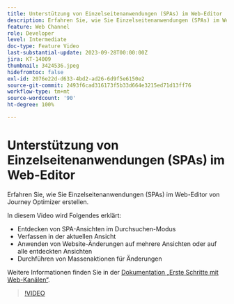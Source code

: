 ```yaml
---
title: Unterstützung von Einzelseitenanwendungen (SPAs) im Web-Editor
description: Erfahren Sie, wie Sie Einzelseitenanwendungen (SPAs) im Web-Editor von Journey Optimizer erstellen.
feature: Web Channel
role: Developer
level: Intermediate
doc-type: Feature Video
last-substantial-update: 2023-09-28T00:00:00Z
jira: KT-14009
thumbnail: 3424536.jpeg
hidefromtoc: false
exl-id: 2076e22d-d633-4bd2-ad26-6d9f5e6150e2
source-git-commit: 2493f6cad316173f5b33d664e3215ed71d13ff76
workflow-type: tm+mt
source-wordcount: '90'
ht-degree: 100%

---
```


# Unterstützung von Einzelseitenanwendungen (SPAs) im Web-Editor

Erfahren Sie, wie Sie Einzelseitenanwendungen (SPAs) im Web-Editor von Journey Optimizer erstellen.

In diesem Video wird Folgendes erklärt:

* Entdecken von SPA-Ansichten im Durchsuchen-Modus
* Verfassen in der aktuellen Ansicht
* Anwenden von Website-Änderungen auf mehrere Ansichten oder auf alle entdeckten Ansichten
* Durchführen von Massenaktionen für Änderungen

Weitere Informationen finden Sie in der [Dokumentation „Erste Schritte mit Web-Kanälen“](https://experienceleague.adobe.com/docs/journey-optimizer/using/web/get-started-web.html?lang=de).

>[!VIDEO](https://video.tv.adobe.com/v/3446894/?learn=on&captions=ger)
